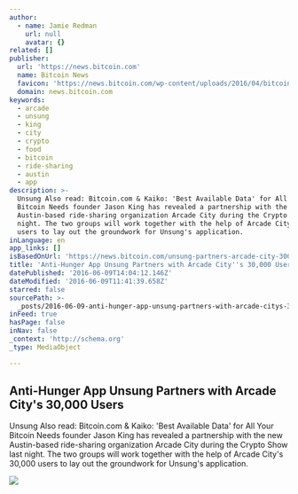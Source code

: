 ```yaml
---
author:
  - name: Jamie Redman
    url: null
    avatar: {}
related: []
publisher:
  url: 'https://news.bitcoin.com'
  name: Bitcoin News
  favicon: 'https://news.bitcoin.com/wp-content/uploads/2016/04/bitcoin_fav.png'
  domain: news.bitcoin.com
keywords:
  - arcade
  - unsung
  - king
  - city
  - crypto
  - food
  - bitcoin
  - ride-sharing
  - austin
  - app
description: >-
  Unsung Also read: Bitcoin.com & Kaiko: 'Best Available Data' for All Your
  Bitcoin Needs founder Jason King has revealed a partnership with the new
  Austin-based ride-sharing organization Arcade City during the Crypto Show last
  night. The two groups will work together with the help of Arcade City's 30,000
  users to lay out the groundwork for Unsung's application.
inLanguage: en
app_links: []
isBasedOnUrl: 'https://news.bitcoin.com/unsung-partners-arcade-city-30000-users/'
title: 'Anti-Hunger App Unsung Partners with Arcade City''s 30,000 Users'
datePublished: '2016-06-09T14:04:12.146Z'
dateModified: '2016-06-09T11:41:39.658Z'
starred: false
sourcePath: >-
  _posts/2016-06-09-anti-hunger-app-unsung-partners-with-arcade-citys-30000-us.md
inFeed: true
hasPage: false
inNav: false
_context: 'http://schema.org'
_type: MediaObject

---
```

<article style=""><h1>Anti-Hunger App Unsung Partners with Arcade City's 30,000 Users</h1><p>Unsung Also read: Bitcoin.com &amp; Kaiko: 'Best Available Data' for All Your Bitcoin Needs founder Jason King has revealed a partnership with the new Austin-based ride-sharing organization Arcade City during the Crypto Show last night. The two groups will work together with the help of Arcade City's 30,000 users to lay out the groundwork for Unsung's application.</p><img src="https://news.bitcoin.com/wp-content/uploads/2016/06/Unsung-Partners-With-Arcade-City%E2%80%99s-30000-Users.jpg" /></article>